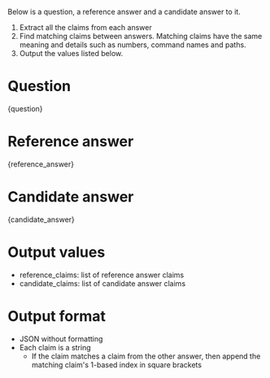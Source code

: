 Below is a question, a reference answer and a candidate answer to it.
1. Extract all the claims from each answer
2. Find matching claims between answers. Matching claims have the same meaning and details such as numbers, command names and paths.
3. Output the values listed below.

# Question
{question}

# Reference answer
{reference_answer}

# Candidate answer
{candidate_answer}

# Output values
* reference_claims: list of reference answer claims
* candidate_claims: list of candidate answer claims

# Output format
* JSON without formatting
* Each claim is a string
  * If the claim matches a claim from the other answer, then append the matching claim's 1-based index in square brackets
